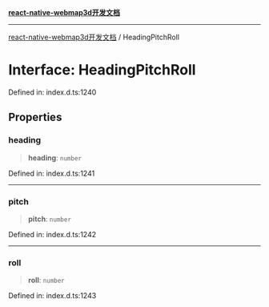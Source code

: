 [**react-native-webmap3d开发文档**](../README.md)

***

[react-native-webmap3d开发文档](../globals.md) / HeadingPitchRoll

# Interface: HeadingPitchRoll

Defined in: index.d.ts:1240

## Properties

### heading

> **heading**: `number`

Defined in: index.d.ts:1241

***

### pitch

> **pitch**: `number`

Defined in: index.d.ts:1242

***

### roll

> **roll**: `number`

Defined in: index.d.ts:1243
